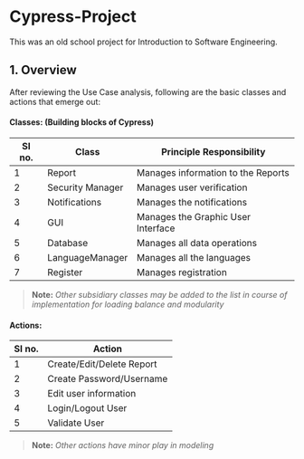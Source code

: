 # Cypress-Project
This was an old school project for Introduction to Software Engineering.

## 1. Overview

After reviewing the Use Case analysis, following are the basic classes and actions that emerge out:

#### __Classes:__ (Building blocks of Cypress) 

| SI no. | Class           | Principle Responsibility            |
| ---    | ---             | ---                                 |
| 1      |Report           | Manages information to the Reports  |
| 2      |Security Manager | Manages user verification           |
| 3      |Notifications    | Manages the notifications           |
| 4      |GUI              | Manages the Graphic User Interface  |
| 5      |Database         | Manages all data operations         |
| 6      |LanguageManager  | Manages all the languages           |
| 7      |Register         | Manages registration                |
> __Note:__ _Other subsidiary classes may be added to the list in course of implementation for loading balance and modularity_

#### __Actions:__

| SI no. | Action                    |
| ---    | ---                       |
| 1      | Create/Edit/Delete Report |
| 2      | Create Password/Username  |
| 3      | Edit user information     |
| 4      | Login/Logout User         |
| 5      | Validate User             |
> __Note:__ _Other actions have minor play in modeling_



